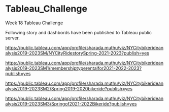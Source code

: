 # Tableau_Challenge
Week 18 Tableau Challenge

Following story and dashbords have been published to Tableau public server.




https://public.tableau.com/app/profile/sharada.muthu/viz/NYCitybikerideanalysis2019-2023SM/NYCityRidestorySpring-2021-2023?publish=yes




https://public.tableau.com/app/profile/sharada.muthu/viz/NYCitybikerideanalysis2019-2023SM1/membershiptyperentalfor2021-2022-2023?publish=yes




https://public.tableau.com/app/profile/sharada.muthu/viz/NYCitybikerideanalysis2019-2023SM2/Spring2019-2020bikeride?publish=yes

https://public.tableau.com/app/profile/sharada.muthu/viz/NYCitybikerideanalysis2019-2023SM3/Springof2021-2022Bikeride?publish=yes


